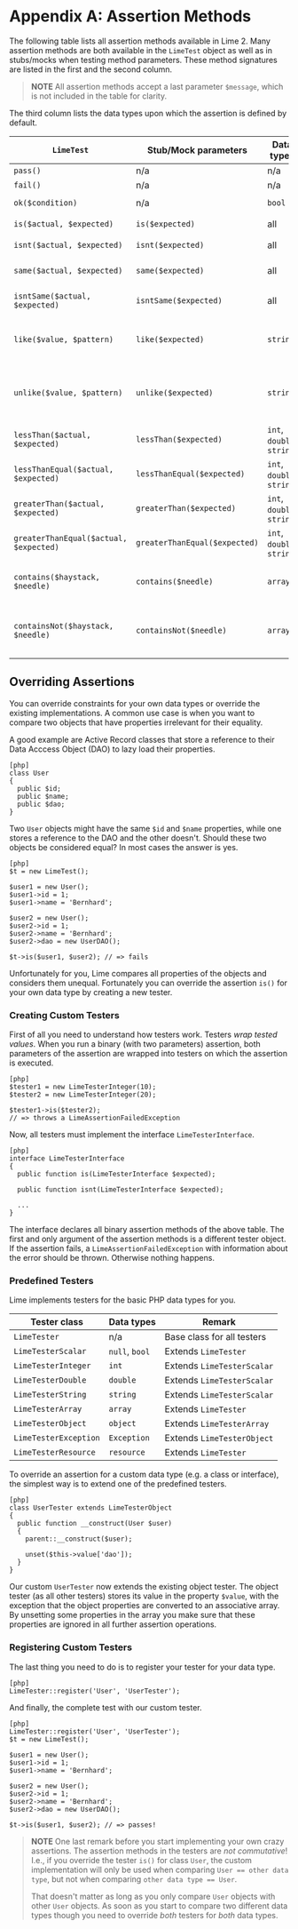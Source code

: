 Appendix A: Assertion Methods
=============================

The following table lists all assertion methods available in Lime 2. Many
assertion methods are both available in the `LimeTest` object as well as in
stubs/mocks when testing method parameters. These method signatures are listed 
in the first and the second column.

> **NOTE**
> All assertion methods accept a last parameter `$message`, which is not
> included in the table for clarity.

The third column lists the data types upon which the assertion is defined by
default.

 `LimeTest`                              | Stub/Mock parameters          | Data types                 | Passes if...
 --------------------------------------- | ----------------------------- | -------------------------- | ---------------------------------------------------
 `pass()`                                | n/a                           | n/a                        | Always
 `fail()`                                | n/a                           | n/a                        | Never
 `ok($condition)`                        | n/a                           | `bool`                     | `$condition == true`
 `is($actual, $expected)`                | `is($expected)`               | all                        | `$actual == $expected`
 `isnt($actual, $expected)`              | `isnt($expected)`             | all                        | `$actual != $expected`
 `same($actual, $expected)`              | `same($expected)`             | all                        | `$actual === $expected`
 `isntSame($actual, $expected)`          | `isntSame($expected)`         | all                        | `$actual !== $expected`
 `like($value, $pattern)`                | `like($expected)`             | `string`                   | the string matches the regular expression
 `unlike($value, $pattern)`              | `unlike($expected)`           | `string`                   | the string does *not* match the regular expression
 `lessThan($actual, $expected)`          | `lessThan($expected)`         | `int`, `double`, `string`  | `$actual < $expected `
 `lessThanEqual($actual, $expected)`     | `lessThanEqual($expected)`    | `int`, `double`, `string`  | `$actual <= $expected `
 `greaterThan($actual, $expected)`       | `greaterThan($expected)`      | `int`, `double`, `string`  | `$actual > $expected `
 `greaterThanEqual($actual, $expected)`  | `greaterThanEqual($expected)` | `int`, `double`, `string`  | `$actual >= $expected `
 `contains($haystack, $needle)`          | `contains($needle)`           | `array`                    | the value `$needle` exists in `$haystack`
 `containsNot($haystack, $needle)`       | `containsNot($needle)`        | `array`                    | the value `$needle` does *not* exist in `$haystack`

Overriding Assertions
---------------------

You can override constraints for your own data types or override the existing 
implementations. A common use case is when you want to compare two objects
that have properties irrelevant for their equality.

A good example are Active Record classes that store a reference to their 
Data Acccess Object (DAO) to lazy load their properties.

    [php]
    class User
    {
      public $id;
      public $name;
      public $dao;
    }
    
Two `User` objects might have the same `$id` and `$name` properties, while one
stores a reference to the DAO and the other doesn't. Should these two objects
be considered equal? In most cases the answer is yes.

    [php]
    $t = new LimeTest();
    
    $user1 = new User();
    $user1->id = 1;
    $user1->name = 'Bernhard';
    
    $user2 = new User();
    $user2->id = 1;
    $user2->name = 'Bernhard';
    $user2->dao = new UserDAO();
    
    $t->is($user1, $user2); // => fails

Unfortunately for you, Lime compares all properties of the objects and considers
them unequal. Fortunately you can override the assertion `is()` for your own
data type by creating a new tester.

### Creating Custom Testers

First of all you need to understand how testers work. Testers *wrap tested
values*. When you run a binary (with two parameters) assertion, both parameters
of the assertion are wrapped into testers on which the assertion is executed.

    [php]
    $tester1 = new LimeTesterInteger(10);
    $tester2 = new LimeTesterInteger(20);
    
    $tester1->is($tester2);
    // => throws a LimeAssertionFailedException
    
Now, all testers must implement the interface `LimeTesterInterface`.

    [php]
    interface LimeTesterInterface
    {
      public function is(LimeTesterInterface $expected);
    
      public function isnt(LimeTesterInterface $expected);
      
      ...
    }
    
The interface declares all binary assertion methods of the above table. The 
first and only argument of the assertion methods is a different tester object.
If the assertion fails, a `LimeAssertionFailedException` with information about
the error should be thrown. Otherwise nothing happens.

### Predefined Testers

Lime implements testers for the basic PHP data types for you.

 Tester class           | Data types     | Remark
 ---------------------- | -------------- | -------------------------------------
 `LimeTester`           | n/a            | Base class for all testers
 `LimeTesterScalar`     | `null`, `bool` | Extends `LimeTester`
 `LimeTesterInteger`    | `int`          | Extends `LimeTesterScalar`
 `LimeTesterDouble`     | `double`       | Extends `LimeTesterScalar`
 `LimeTesterString`     | `string`       | Extends `LimeTesterScalar`
 `LimeTesterArray`      | `array`        | Extends `LimeTester`
 `LimeTesterObject`     | `object`       | Extends `LimeTesterArray`
 `LimeTesterException`  | `Exception`    | Extends `LimeTesterObject`
 `LimeTesterResource`   | `resource`     | Extends `LimeTester`

To override an assertion for a custom data type (e.g. a class or interface), the
simplest way is to extend one of the predefined testers.

    [php]
    class UserTester extends LimeTesterObject
    {
      public function __construct(User $user)
      {
        parent::__construct($user);
        
        unset($this->value['dao']);
      }
    }
    
Our custom `UserTester` now extends the existing object tester. The object
tester (as all other testers) stores its value in the property `$value`, with
the exception that the object properties are converted to an associative array.
By unsetting some properties in the array you make sure that these properties
are ignored in all further assertion operations.

### Registering Custom Testers

The last thing you need to do is to register your tester for your data type.

    [php]
    LimeTester::register('User', 'UserTester');
    
And finally, the complete test with our custom tester.

    [php]
    LimeTester::register('User', 'UserTester');
    $t = new LimeTest();
    
    $user1 = new User();
    $user1->id = 1;
    $user1->name = 'Bernhard';
    
    $user2 = new User();
    $user2->id = 1;
    $user2->name = 'Bernhard';
    $user2->dao = new UserDAO();
    
    $t->is($user1, $user2); // => passes!

> **NOTE**
> One last remark before you start implementing your own crazy assertions.
> The assertion methods in the testers are *not commutative*! I.e., if you 
> override the tester `is()` for class `User`, the custom implementation will
> only be used when comparing ``User == other data type``, but not when
> comparing ``other data type == User``.
>
> That doesn't matter as long as you only compare `User` objects with other
> `User` objects. As soon as you start to compare two different data types though
> you need to override *both* testers for *both* data types.